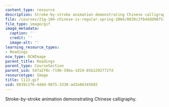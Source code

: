 ```yaml
---
content_type: resource
description: Stroke-by-stroke animation demonstrating Chinese calligraphy.
file: /courses/21g-104-chinese-iv-regular-spring-2004/0839c2f64ddd98753330ad2e86345692_l113.gif
file_type: image/gif
image_metadata:
  caption: ''
  credit: ''
  image-alt: ''
learning_resource_types:
- Readings
ocw_type: OCWImage
parent_title: Readings
parent_type: CourseSection
parent_uid: 54fa2f0c-7196-596a-1d19-85b2292772fd
resourcetype: Image
title: l113.gif
uid: 0839c2f6-4ddd-9875-3330-ad2e86345692
---
```

Stroke-by-stroke animation demonstrating Chinese calligraphy.

